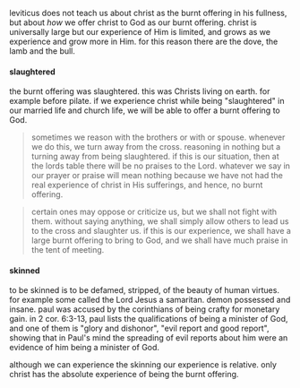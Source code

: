 leviticus does not teach us about christ as the burnt offering in his fullness,
but about *how* we offer christ to God as our burnt offering. christ is universally
large but our experience of Him is limited, and grows as we experience and grow more
in Him. for this reason there are the dove, the lamb and the bull.

#### slaughtered

the burnt offering was slaughtered. this was Christs living on earth. for example before pilate. if we experience christ while being "slaughtered" in our married life and church life, we will be able to offer a burnt offering to God.

> sometimes we reason with the brothers or with or spouse. whenever we do this, we turn away from the cross. reasoning in nothing but a turning away from being slaughtered. if this is our situation, then at the lords table there will be no praises to the Lord. whatever we say in our prayer or praise will mean nothing because we have not had the real experience of christ in His sufferings, and hence, no burnt offering.


> certain ones may oppose or criticize us, but we shall not fight with them. without saying anything, we shall simply allow others to lead us to the cross and slaughter us. if this is our experience, we shall have a large burnt offering to bring to God, and we shall have much praise in the tent of meeting.

#### skinned

to be skinned is to be defamed, stripped, of the beauty of human virtues. for example some called the Lord Jesus a samaritan. demon possessed and insane. paul was accused by the corinthians of being crafty for monetary gain. in 2 cor. 6:3-13, paul lists the qualifications of being a minister of God, and one of them is "glory and dishonor", "evil report and good report", showing that in Paul's mind the spreading of evil reports about him were an evidence of him being a minister of God.

although we can experience the skinning our experience is relative. only christ has the absolute experience of being the burnt offering.

